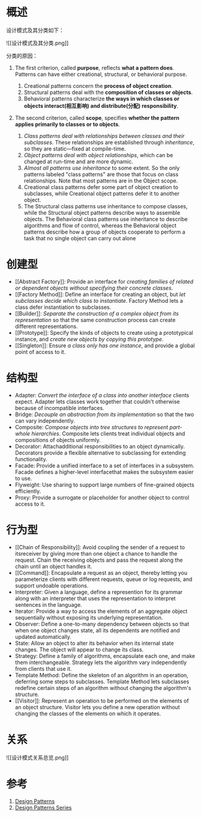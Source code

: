 # 概述
设计模式及其分类如下：

![[设计模式及其分类.png]]

分类的原因：
1. The first criterion, called **purpose**, reflects **what a pattern does**. Patterns can have either creational, structural, or behavioral purpose. 
	1. Creational patterns concern the **process of object creation**. 
	2. Structural patterns deal with the **composition of classes or objects**. 
	3. Behavioral patterns characterize **the ways in which classes or objects interact(相互影响) and distribute(分配) responsibility**. 


2. The second criterion, called **scope**, specifies **whether the pattern applies primarily to classes or to objects**. 
	1. *Class patterns deal with relationships between classes and their subclasses*. These relationships are established through *inheritance*, so they are static—fixed at compile-time. 
	2. *Object patterns deal with object relationships*, which can be changed at run-time and are more dynamic. 
	3. *Almost all patterns use inheritance* to some extent. So the only patterns labeled "class patterns" are those that focus on class relationships. Note that most patterns are in the Object scope.
	4. Creational class patterns defer some part of object creation to subclasses, while Creational object patterns defer it to another object. 
	5. The Structural class patterns use inheritance to compose classes, while the Structural object patterns describe ways to assemble objects. The Behavioral class patterns use inheritance to describe algorithms and flow of control, whereas the Behavioral object patterns describe how a group of objects cooperate to perform a task that no single object can carry out alone

# 创建型
- [[Abstract Factory]]: Provide an interface for *creating families of related or dependent objects without specifying their concrete classes*. 
- [[Factory Method]]: Define an interface for creating an object, but *let subclasses decide which class to instantiate*. Factory Method lets a class defer instantiation to subclasses.
- [[Builder]]: *Separate the construction of a complex object from its representation* so that the same construction process can create different representations. 
- [[Prototype]]:  Specify the kinds of objects to create using a prototypical instance, and *create new objects by copying this prototype*. 
- [[Singleton]]: Ensure *a class only has one instance*, and provide a global point of access to it. 

# 结构型
- Adapter:  *Convert the interface of a class into another interface* clients expect. Adapter lets classes work together that couldn't otherwise because of incompatible interfaces. 
- Bridge: *Decouple an abstraction from its implementation* so that the two can vary independently. 
- Composite: *Compose objects into tree structures to represent part-whole hierarchies*. Composite lets clients treat individual objects and compositions of objects uniformly. 
- Decorator: Attachadditional responsibilities to an object dynamically. Decorators provide a flexible alternative to subclassing for extending functionality. 
- Facade: Provide a unified interface to a set of interfaces in a subsystem. Facade defines a higher-level interfacethat makes the subsystem easier to use. 
- Flyweight:  Use sharing to support large numbers of fine-grained objects efficiently. 
- Proxy: Provide a surrogate or placeholder for another object to control access to it. 


# 行为型
- [[Chain of Responsibility]]: Avoid coupling the sender of a request to itsreceiver by giving more than one object a chance to handle the request. Chain the receiving objects and pass the request along the chain until an object handles it. 
- [[Command]]:  Encapsulate a request as an object, thereby letting you parameterize clients with different requests, queue or log requests, and support undoable operations. 
- Interpreter: Given a language, define a represention for its grammar along with an interpreter that uses the representation to interpret sentences in the language. 
- Iterator: Provide a way to access the elements of an aggregate object sequentially without exposing its underlying representation. 
- Observer:  Define a one-to-many dependency between objects so that when one object changes state, all its dependents are notified and updated automatically. 
- State: Allow an object to alter its behavior when its internal state changes. The object will appear to change its class. 
- Strategy: Define a family of algorithms, encapsulate each one, and make them interchangeable. Strategy lets the algorithm vary independently from clients that use it. 
- Template Method: Define the skeleton of an algorithm in an operation, deferring some steps to subclasses. Template Method lets subclasses redefine certain steps of an algorithm without changing the algorithm's structure. 
- [[Visitor]]: Represent an operation to be performed on the elements of an object structure. Visitor lets you define a new operation without changing the classes of the elements on which it operates.

# 关系
![[设计模式关系总览.png]]

# 参考
1. [Design Patterns](https://refactoring.guru/design-patterns)
2. [Design Patterns Series](https://www.baeldung.com/design-patterns-series)